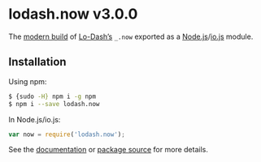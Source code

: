 # lodash.now v3.0.0

The [modern build](https://github.com/lodash/lodash/wiki/Build-Differences) of [Lo-Dash’s](https://lodash.com/) `_.now` exported as a [Node.js](http://nodejs.org/)/[io.js](https://iojs.org/) module.

## Installation

Using npm:

```bash
$ {sudo -H} npm i -g npm
$ npm i --save lodash.now
```

In Node.js/io.js:

```js
var now = require('lodash.now');
```

See the [documentation](https://lodash.com/docs#now) or [package source](https://github.com/lodash/lodash/blob/3.0.0-npm-packages/lodash.now) for more details.
